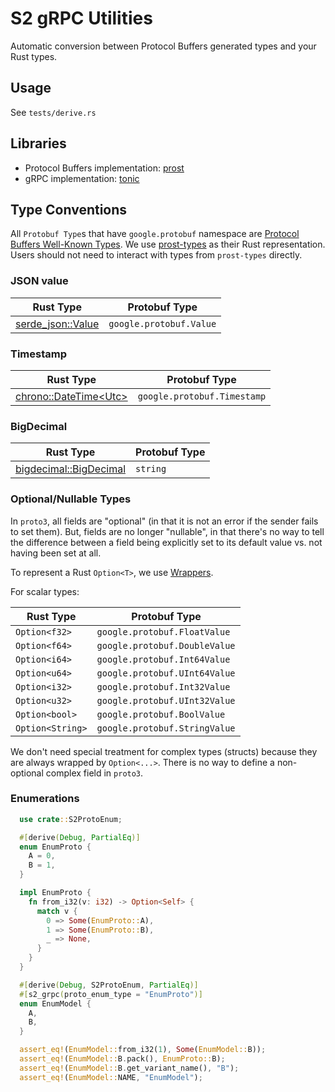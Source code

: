 # S2 gRPC Utilities

Automatic conversion between Protocol Buffers generated types and your Rust types.

## Usage

See `tests/derive.rs`

## Libraries

- Protocol Buffers implementation: [prost](https://github.com/danburkert/prost)
- gRPC implementation: [tonic](https://github.com/hyperium/tonic)

## Type Conventions

All `Protobuf Type`s that have `google.protobuf` namespace are [Protocol Buffers Well-Known Types](https://developers.google.com/protocol-buffers/docs/reference/google.protobuf). We use [prost-types](https://docs.rs/prost-types/0.5.0/prost_types/) as their Rust representation. Users should not need to interact with types from `prost-types` directly.

### JSON value

| Rust Type                                                             | Protobuf Type           |
| --------------------------------------------------------------------- | ----------------------- |
| [serde_json::Value](https://docs.serde.rs/serde_json/enum.Value.html) | `google.protobuf.Value` |

### Timestamp

| Rust Type                                                                               | Protobuf Type               |
| --------------------------------------------------------------------------------------- | --------------------------- |
| [chrono::DateTime&lt;Utc&gt;](https://docs.rs/chrono/0.4.9/chrono/struct.DateTime.html) | `google.protobuf.Timestamp` |

### BigDecimal

| Rust Type                                                                                    | Protobuf Type |
| -------------------------------------------------------------------------------------------- | ------------- |
| [bigdecimal::BigDecimal](https://docs.rs/bigdecimal/0.1.0/bigdecimal/struct.BigDecimal.html) | `string`      |

### Optional/Nullable Types

In `proto3`, all fields are "optional" (in that it is not an error if the sender fails to set them). But, fields are no longer "nullable", in that there's no way to tell the difference between a field being explicitly set to its default value vs. not having been set at all.

To represent a Rust `Option<T>`, we use [Wrappers](https://github.com/protocolbuffers/protobuf/blob/master/src/google/protobuf/wrappers.proto).

For scalar types:

| Rust Type        | Protobuf Type                 |
| ---------------- | ----------------------------- |
| `Option<f32>`    | `google.protobuf.FloatValue`  |
| `Option<f64>`    | `google.protobuf.DoubleValue` |
| `Option<i64>`    | `google.protobuf.Int64Value`  |
| `Option<u64>`    | `google.protobuf.UInt64Value` |
| `Option<i32>`    | `google.protobuf.Int32Value`  |
| `Option<u32>`    | `google.protobuf.UInt32Value` |
| `Option<bool>`   | `google.protobuf.BoolValue`   |
| `Option<String>` | `google.protobuf.StringValue` |

We don't need special treatment for complex types (structs) because they are always wrapped by `Option<...>`. There is no way to define a non-optional complex field in `proto3`.

### Enumerations

```rust
  use crate::S2ProtoEnum;

  #[derive(Debug, PartialEq)]
  enum EnumProto {
    A = 0,
    B = 1,
  }

  impl EnumProto {
    fn from_i32(v: i32) -> Option<Self> {
      match v {
        0 => Some(EnumProto::A),
        1 => Some(EnumProto::B),
        _ => None,
      }
    }
  }

  #[derive(Debug, S2ProtoEnum, PartialEq)]
  #[s2_grpc(proto_enum_type = "EnumProto")]
  enum EnumModel {
    A,
    B,
  }

  assert_eq!(EnumModel::from_i32(1), Some(EnumModel::B));
  assert_eq!(EnumModel::B.pack(), EnumProto::B);
  assert_eq!(EnumModel::B.get_variant_name(), "B");
  assert_eq!(EnumModel::NAME, "EnumModel");
```
